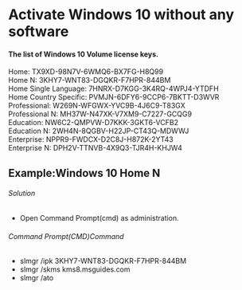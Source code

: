<h1>Activate Windows 10 without any software</h1>


<h4>The list of Windows 10 Volume license keys.</h4>


 Home: TX9XD-98N7V-6WMQ6-BX7FG-H8Q99
 <br>
Home N: 3KHY7-WNT83-DGQKR-F7HPR-844BM
<br>
Home Single Language: 7HNRX-D7KGG-3K4RQ-4WPJ4-YTDFH
<br>
Home Country Specific: PVMJN-6DFY6-9CCP6-7BKTT-D3WVR
<br>
Professional: W269N-WFGWX-YVC9B-4J6C9-T83GX
<br>
Professional N: MH37W-N47XK-V7XM9-C7227-GCQG9
<br>
Education: NW6C2-QMPVW-D7KKK-3GKT6-VCFB2
<br>
Education N: 2WH4N-8QGBV-H22JP-CT43Q-MDWWJ
<br>
Enterprise: NPPR9-FWDCX-D2C8J-H872K-2YT43
<br>
Enterprise N: DPH2V-TTNVB-4X9Q3-TJR4H-KHJW4
<br>


## Example:Windows 10 Home N ##


<h6>Solution</h6>

+ Open Command Prompt(cmd) as administration.

<h6>Command Prompt(CMD)Command</h6>

+ slmgr  /ipk 3KHY7-WNT83-DGQKR-F7HPR-844BM
+ slmgr  /skms  kms8.msguides.com
+ slmgr /ato
